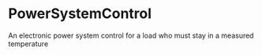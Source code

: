 # PowerSystemControl
An electronic power system control for a load who must stay in a measured temperature 
